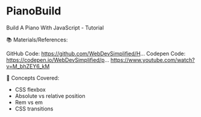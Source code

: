 # PianoBuild
Build A Piano With JavaScript - Tutorial

📚 Materials/References:

GitHub Code: https://github.com/WebDevSimplified/H...
Codepen Code: https://codepen.io/WebDevSimplified/p...
https://www.youtube.com/watch?v=M_bhZEY6_kM


🧠 Concepts Covered:

- CSS flexbox
- Absolute vs relative position
- Rem vs em
- CSS transitions

